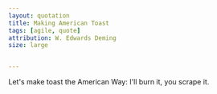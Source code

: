 ```yaml
---
layout: quotation
title: Making American Toast
tags: [agile, quote]
attribution: W. Edwards Deming
size: large


---
```


Let's make toast the American Way: I'll burn it, you scrape it.
